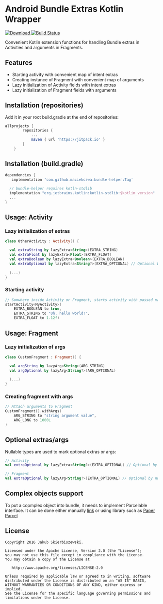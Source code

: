 
# Android Bundle Extras Kotlin Wrapper
[ ![Download](https://api.bintray.com/packages/jskierbi/maven/bundle-helper/images/download.svg) ](https://bintray.com/jskierbi/maven/bundle-helper/_latestVersion)[![Build Status](https://travis-ci.org/jskierbi/bundle-helper.svg?branch=dependencies_update)](https://travis-ci.org/jskierbi/bundle-helper)

Convenient Kotlin extension functions for handling Bundle extras in Activities and arguments in Fragments.

## Features
* Starting activity with convenient map of intent extras
* Creating instance of Fragment with convenient map of arguments
* Lazy initialization of Activity fields with intent extras
* Lazy initialization of Fragment fields with arguments

## Installation (repositories)
Add it in your root build.gradle at the end of repositories:
```gradle
allprojects {
		repositories {
			...
			maven { url 'https://jitpack.io' }
		}
	}
```


## Installation (build.gradle)
```gradle
dependencies {
   implementation 'com.github.maciekczwa:bundle-helper:Tag'
  
  // bundle-helper requires kotln-stdlib
  implementation "org.jetbrains.kotlin:kotlin-stdlib:$kotlin_version"
  ...
}
```

## Usage: Activity

### Lazy initialization of extras
```kotlin
class OtherActivity : Activity() {

  val extraString by lazyExtra<String>(EXTRA_STRING)
  val extraFloat by lazyExtra<Float>(EXTRA_FLOAT)
  val extraBoolean by lazyExtra<Boolean>(EXTRA_BOOLEAN)
  val extraOptional by lazyExtra<String?>(EXTRA_OPTIONAL) // Optional by nullable type
  
  (...)
}
```

### Starting activity
```kotlin
// Somwhere inside Activity or Fragment, starts activity with passed map as extras
startActivity<MyActivity>(
    EXTRA_BOOLEAN to true,
    EXTRA_STRING to "Oh, hello world!",
    EXTRA_FLOAT to 1.12f)
```

## Usage: Fragment

### Lazy initialization of args
```kotlin
class CustomFragment : Fragment() {

  val argString by lazyArg<String>(ARG_STRING)
  val argOptional by lazyArg<String?>(ARG_OPTIONAL)
  
  (...)
}
```

### Creating fragment with args
```kotlin
// Attach arguments to Fragment
CustomFragment().withArgs(
    ARG_STRING to "string argument value",
    ARG_LONG to 1000L
)
```

## Optional extras/args
Nullable types are used to mark optional extras or args:
```kotlin
// Activity
val extraOptional by lazyExtra<String?>(EXTRA_OPTIONAL) // Optional by nullable type
```
```kotlin
// Fragment
val extraOptional by lazyArg<String?>(EXTRA_OPTIONAL) // Optional by nullable type
```

## Complex objects support
To put a copmplex object into bundle, it needs to implement Parcelable interface. It can be done either manually [link](https://developer.android.com/reference/android/os/Parcelable.html) or using library such as [Paper Parcel](https://github.com/grandstaish/paperparcel)

License
--------

    Copyright 2016 Jakub Skierbiszewski.

    Licensed under the Apache License, Version 2.0 (the "License");
    you may not use this file except in compliance with the License.
    You may obtain a copy of the License at

       http://www.apache.org/licenses/LICENSE-2.0

    Unless required by applicable law or agreed to in writing, software
    distributed under the License is distributed on an "AS IS" BASIS,
    WITHOUT WARRANTIES OR CONDITIONS OF ANY KIND, either express or implied.
    See the License for the specific language governing permissions and
    limitations under the License.
